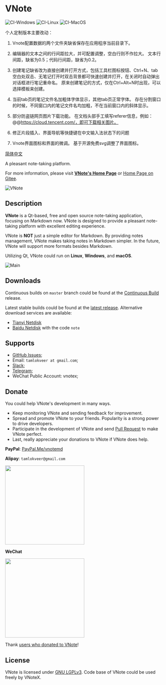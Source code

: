 # VNote
![CI-Windows](https://github.com/vnotex/vnote/workflows/CI-Windows/badge.svg) ![CI-Linux](https://github.com/vnotex/vnote/workflows/CI-Linux/badge.svg) ![CI-MacOS](https://github.com/vnotex/vnote/workflows/CI-MacOS/badge.svg)

个人定制版本主要改动：
1. Vnote配置数据的两个文件夹缺省保存在应用程序当前目录下。

2. 编辑器的文本之间的行间距拉大，并可配置调整，空白行则不作拉大。
  文本行间距，缺省为0.5；代码行间距，缺省为0.2。  

3. 创建笔记缺省改为直接创建并打开方式，包括工具栏图标按钮、Ctrl+N、tab空白处双击、无笔记打开时双击背景都可快速创建并打开，在关闭时自动弹出对话框进行笔记重命名。
  原来创建笔记的方式，仅在Ctrl+Alt+N时出现，可以选择模板来创建。  

4. 当前tab页的笔记文件名加粗体字体显示，其他tab页正常字体。
  存在分割窗口的时候，不同窗口内的笔记文件名均加粗，不在当前窗口内的斜体显示。  

5. 部分防盗链网页图片下载功能。
  在文档头部手工填写referer信息，例如：@@https://cloud.tencent.com/，即可下载相关图片。  

6. 修正片段插入、界面导航等快捷键在中文输入法状态下的问题

7. Vnote界面图标和界面的微调。
  基于开源免费svg调整了界面图标。  



[简体中文](README_zh_CN.md)

A pleasant note-taking platform.

For more information, please visit [**VNote's Home Page**](https://vnotex.github.io/vnote) or [Home Page on Gitee](https://tamlok.gitee.io/vnote).

![VNote](pics/vnote.png)

## Description
**VNote** is a Qt-based, free and open source note-taking application, focusing on Markdown now. VNote is designed to provide a pleasant note-taking platform with excellent editing experience.

VNote is **NOT** just a simple editor for Markdown. By providing notes management, VNote makes taking notes in Markdown simpler. In the future, VNote will support more formats besides Markdown.

Utilizing Qt, VNote could run on **Linux**, **Windows**, and **macOS**.

![Main](pics/main.png)

## Downloads
Continuous builds on `master` branch could be found at the [Continuous Build](https://github.com/vnotex/vnote/releases/tag/continuous-build) release.

Latest stable builds could be found at the [latest release](https://github.com/vnotex/vnote/releases/latest). Alternative download services are available:

* [Tianyi Netdisk](https://cloud.189.cn/t/Av67NvmEJVBv)
* [Baidu Netdisk](https://pan.baidu.com/s/1Fou1flmBsQUQ8Qs9V_M6Aw) with the code `note`

## Supports
* [GitHub Issues](https://github.com/vnotex/vnote/issues);
* Email: `tamlokveer at gmail.com`;
* [Slack](https://join.slack.com/t/vnote/shared_invite/enQtNDg2MzY0NDg3NzI4LTVhMzBlOTY0YzVhMmQyMTFmZDdhY2M3MDQxYTBjOTA2Y2IxOGRiZjg2NzdhMjkzYmUyY2VkMWJlZTNhMTQyODU);
* [Telegram](https://t.me/vnotex);
* WeChat Public Account: vnotex;

## Donate
You could help VNote's development in many ways.

* Keep monitoring VNote and sending feedback for improvement.
* Spread and promote VNote to your friends. Popularity is a strong power to drive developers.
* Participate in the development of VNote and send [Pull Request](https://github.com/vnotex/vnote/pulls) to make VNote perfect.
* Last, really appreciate your donations to VNote if VNote does help.

**PayPal**: [PayPal.Me/vnotemd](https://www.paypal.me/vnotemd)

**Alipay**: `tamlokveer@gmail.com`

<img src="pics/alipay.png" width="256px" height="256px" />

**WeChat**

<img src="pics/wechat_pay.png" width="256px" height="256px" />

Thank [users who donated to VNote](https://github.com/vnotex/vnote/wiki/Donate-List)!

## License
VNote is licensed under [GNU LGPLv3](https://opensource.org/licenses/LGPL-3.0). Code base of VNote could be used freely by VNoteX.
